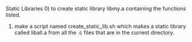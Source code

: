 Static Libraries
0) to create static library libmy.a containing the functions listed.
1) make a script named create_static_lib.sh which makes a static library called liball.a from all the .c files that are in the current directory.
